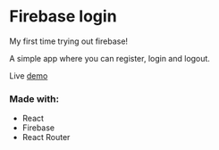 <h1>Firebase login</h1>

<p>My first time trying out firebase!</p>

<p>A simple app where you can register, login and logout.</p>

<p>Live <a href="https://logintest-8f9eb.web.app/">demo</a><p>

<h3>Made with:</h3>
<ul>
  <li>React</li>
  <li>Firebase</li>
  <li>React Router</li>
</ul>
